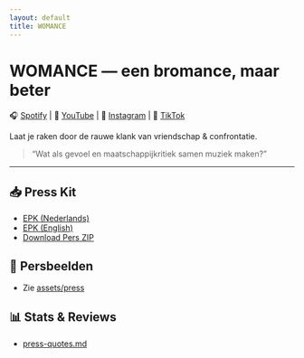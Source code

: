 ```yaml
---
layout: default
title: WOMANCE
---
```


# WOMANCE — een bromance, maar beter

🎧 [Spotify](https://open.spotify.com/) | 🎥 [YouTube](https://youtube.com/) | 📸 [Instagram](https://instagram.com/) | 🎤 [TikTok](https://tiktok.com/)  

Laat je raken door de rauwe klank van vriendschap & confrontatie.

> “Wat als gevoel en maatschappijkritiek samen muziek maken?”

---

## 📥 Press Kit
- [EPK (Nederlands)](epk-nl.md)
- [EPK (English)](epk-en.md)
- [Download Pers ZIP](../public/womance-epk.zip)

## 📸 Persbeelden
- Zie [assets/press](../assets/press)

## 📊 Stats & Reviews
- [press-quotes.md](press-quotes.md)
